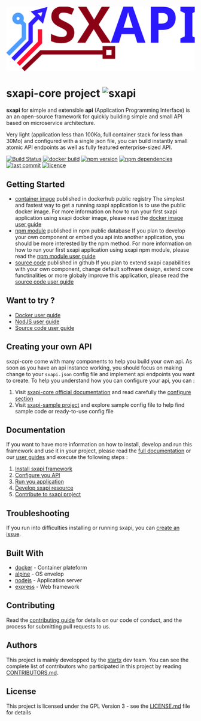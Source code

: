[![sxapi](https://raw.githubusercontent.com/startxfr/sxapi-core/master/docs/assets/logo.svg?sanitize=true)](https://github.com/startxfr/sxapi-core)

# sxapi-core project ![sxapi](https://img.shields.io/badge/latest-v0.2.21-blue.svg)

**sxapi** for **s**imple and e**x**tensible **api** (Application Programming Interface) is an an open-source framework for quickly building simple and small API based on microservice architecture.

Very light (application less than 100Ko, full container stack for less than 30Mo) and configured with a single json file, you can build instantly small atomic API endpoints as well as fully featured enterprise-sized API.

[![Build Status](https://travis-ci.org/startxfr/sxapi-core.svg?branch=master)](https://travis-ci.org/startxfr/sxapi-core) 
[![docker build](https://img.shields.io/docker/build/startx/sxapi.svg)](https://hub.docker.com/r/startx/sxapi/) 
[![npm version](https://badge.fury.io/js/sxapi-core.svg)](https://www.npmjs.com/package/sxapi-core) 
[![npm dependencies](https://david-dm.org/startxfr/sxapi-core.svg)](https://www.npmjs.com/package/sxapi-core) 
[![last commit](https://img.shields.io/github/last-commit/startxfr/sxapi-core.svg)](https://github.com/startxfr/sxapi-core) 
[![licence](https://img.shields.io/github/license/startxfr/sxapi-core.svg)](https://github.com/startxfr/sxapi-core) 

## Getting Started

- [container image](https://hub.docker.com/r/startx/sxapi) published in dockerhub public registry
The simplest and fastest way to get a running sxapi application is to use the public docker image. For more information on how to run your first sxapi application using sxapi docker image, please read the [docker image user guide](https://github.com/startxfr/sxapi-core/tree/master/docs/guides/USE_docker.md)
- [npm module](https://www.npmjs.com/package/sxapi-core) published in npm public database
If you plan to develop your own component or embed you api into another application, you should be more interested by the npm method. For more information on how to run your first sxapi application using sxapi npm module, please read the [npm module user guide](https://github.com/startxfr/sxapi-core/tree/master/docs/guides/USE_npm.md)
- [source code](https://github.com/startxfr/sxapi-core/tree/master) published in github
If you plan to extend sxapi capabilities with your own component, change default software design, extend core functinalities or more globaly improve this application, please read the [source code user guide](https://github.com/startxfr/sxapi-core/tree/master/docs/guides/USE_source.md)

## Want to try ?

- [Docker user guide](https://github.com/startxfr/sxapi-core/tree/master/docs/guides/USE_docker.md)
- [NodJS user guide](https://github.com/startxfr/sxapi-core/tree/master/docs/guides/USE_npm.md)
- [Source code user guide](https://github.com/startxfr/sxapi-core/tree/master/docs/guides/USE_source.md)

## Creating your own API

sxapi-core come with many components to help you build your own api. As soon as you have an api instance working, you should focus on making change to your `sxapi.json` config file and implement api endpoints you want to create. 
To help you understand how you can configure your api, you can :
1. Visit [sxapi-core official documentation](https://github.com/startxfr/sxapi-core/tree/master/docs/README.md) and read carefully the [configure section](https://github.com/startxfr/sxapi-core/tree/master/docs/guides/2.Configure.md)
2. Visit [sxapi-sample project](https://github.com/startxfr/sxapi-sample) and explore sample config file to help find sample code or ready-to-use config file

## Documentation

If you want to have more information on how to install, develop and run this framework and use it in your project, please read the [full documentation](https://github.com/startxfr/sxapi-core/tree/master/docs/README.md) or our [user guides](https://github.com/startxfr/sxapi-core/tree/master/docs/guides/README.md) and execute the following steps :
1. [Install sxapi framework](https://github.com/startxfr/sxapi-core/tree/master/docs/guides/1.Install.md)
2. [Configure you API](https://github.com/startxfr/sxapi-core/tree/master/docs/guides/2.Configure.md)
3. [Run you application](https://github.com/startxfr/sxapi-core/tree/master/docs/guides/3.Run.md)
4. [Develop sxapi resource](https://github.com/startxfr/sxapi-core/tree/master/docs/guides/4.Develop.md)
5. [Contribute to sxapi project](https://github.com/startxfr/sxapi-core/tree/master/docs/guides/5.Contribute.md)

## Troubleshooting

If you run into difficulties installing or running sxapi, you can [create an issue](https://github.com/startxfr/sxapi-core/issues/new).

## Built With

* [docker](https://www.docker.com/) - Container plateform
* [alpine](https://alpinelinux.org/) - OS envelop
* [nodejs](https://nodejs.org) - Application server
* [express](http://expressjs.com) - Web framework

## Contributing

Read the [contributing guide](https://github.com/startxfr/sxapi-core/tree/master/docs/guides/5.Contribute.md) for details on our code of conduct, and the process for submitting pull requests to us.

## Authors

This project is mainly developped by the [startx](https://www.startx.fr) dev team. You can see the complete list of contributors who participated in this project by reading [CONTRIBUTORS.md](https://github.com/startxfr/sxapi-core/tree/master/docs/CONTRIBUTORS.md).

## License

This project is licensed under the GPL Version 3 - see the [LICENSE.md](https://github.com/startxfr/sxapi-core/tree/master/docs/LICENSE.md) file for details
